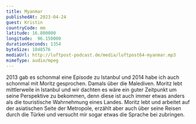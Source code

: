 ```yaml
---
title: Myanmar
publishedAt: 2023-04-24
guest: Kristin
countryCode: mm
latitude: 16.800000
longitude:  96.150000
durationSeconds: 1354
byteSize: 1048576 
mediaUrl: http://luftpost-podcast.de/media/luftpost64-myanmar.mp3
mimeType: audio/mpeg
---
```


2013 gab es schonmal eine Episode zu Istanbul und 2014 habe ich auch schonmal mit Moritz gesprochen. Damals über die Malediven. Moritz lebt mittlerweile in Istanbul und wir dachten es wäre ein guter Zeitpunkt um seine Perspektive zu bekommen, denn diese ist auch immer etwas anders als die touristische Wahrnehmung eines Landes. Moritz lebt und arbeitet auf der asiatischen Seite der Metropole, erzählt aber auch über seine Reisen durch die Türkei und versucht mir sogar etwas die Sprache bei zubringen.
